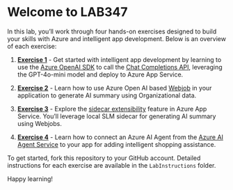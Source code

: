 # Welcome to LAB347

In this lab, you’ll work through four hands-on exercises designed to build your skills with Azure and intelligent app development. Below is an overview of each exercise:

1. [**Exercise 1**](./LabInstructions/Exercise-1.md) - Get started with intelligent app development by learning to use the [Azure OpenAI SDK](https://learn.microsoft.com/en-us/dotnet/api/overview/azure/ai.openai-readme?view=azure-dotnet) to call the [Chat Completions API](https://learn.microsoft.com/en-us/dotnet/api/overview/azure/ai.openai-readme?view=azure-dotnet#chat-completion), leveraging the GPT-4o-mini model and deploy to Azure App Service.
  
2. [**Exercise 2**](./LabInstructions/Exercise-2.md) - Learn how to use Azure Open AI based [Webjob](https://learn.microsoft.com/en-us/azure/app-service/webjobs-create?tabs=windowscode) in your application to generate AI summary using Organizational data.
  
3. [**Exercise 3**](./LabInstructions/Exercise-3.md) - Explore the [sidecar extensibility](https://azure.github.io/AppService/2025/03/19/phi-sidecar-extension.html) feature in Azure App Service. You’ll leverage local SLM sidecar for generating AI summary using Webjobs.
  
4. [**Exercise 4**](./LabInstructions/Exercise-4.md) - Learn how to connect an Azure AI Agent from the [Azure AI Agent Service](https://learn.microsoft.com/azure/ai-services/agents/overview) to your app for adding intelligent shopping assistance.

To get started, fork this repository to your GitHub account. Detailed instructions for each exercise are available in the `LabInstructions` folder.

Happy learning!